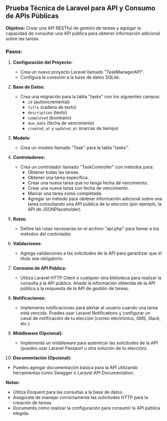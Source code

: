 ## Prueba Técnica de Laravel para API y Consumo de APIs Públicas

**Objetivo:** Crear una API RESTful de gestión de tareas y agregar la capacidad de consultar una API pública para obtener información adicional sobre las tareas.

### Pasos:

1. **Configuración del Proyecto:**
   - Crea un nuevo proyecto Laravel llamado "TaskManagerAPI".
   - Configura la conexión a la base de datos SQLite.

2. **Base de Datos:**
   - Crea una migración para la tabla "tasks" con los siguientes campos:
     - `id` (autoincremental)
     - `title` (cadena de texto)
     - `description` (texto)
     - `completed` (booleano)
     - `due_date` (fecha de vencimiento)
     - `created_at` y `updated_at` (marcas de tiempo)

3. **Modelo:**
   - Crea un modelo llamado "Task" para la tabla "tasks".

4. **Controladores:**
   - Crea un controlador llamado "TaskController" con métodos para:
     - Obtener todas las tareas.
     - Obtener una tarea específica.
     - Crear una nueva tarea que no tenga fecha de vencimiento.
     - Crear una nueva tarea con fecha de vencimiento.
     - Marcar una tarea como completada.
     - Agregar un método para obtener información adicional sobre una tarea consultando una API pública de tu elección (por ejemplo, la API de JSONPlaceholder).

5. **Rutas:**
   - Define las rutas necesarias en el archivo "api.php" para llamar a los métodos del controlador.

6. **Validaciones:**
   - Agrega validaciones a las solicitudes de la API para garantizar que el título sea obligatorio.

7. **Consumo de API Pública:**
   - Utiliza Laravel HTTP Client o cualquier otra biblioteca para realizar la consulta a la API pública. Añade la información obtenida de la API pública a la respuesta de la API de gestión de tareas.

8. **Notificaciones:**
   - Implementa notificaciones para alertar al usuario cuando una tarea está vencida. Puedes usar Laravel Notifications y configurar un canal de notificación de tu elección (correo electrónico, SMS, Slack, etc.).

9. **Middleware (Opcional):**
   - Implementa un middleware para autenticar las solicitudes de la API (puedes usar Laravel Passport u otra solución de tu elección).

10. **Documentación (Opcional):**
   - Puedes agregar documentación básica para la API utilizando herramientas como Swagger o Laravel API Documentation.

**Notas:**
- Utiliza Eloquent para las consultas a la base de datos.
- Asegúrate de manejar correctamente las solicitudes HTTP para la creación de tareas.
- Documenta cómo realizar la configuración para consumir la API pública elegida.
